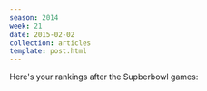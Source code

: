 ```yaml
---
season: 2014
week: 21
date: 2015-02-02
collection: articles
template: post.html
---
```


Here's your rankings after the Supberbowl games:
